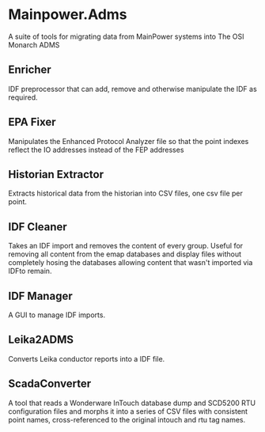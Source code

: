 # Mainpower.Adms

A suite of tools for migrating data from MainPower systems into The OSI Monarch ADMS

## Enricher

IDF preprocessor that can add, remove and otherwise manipulate the IDF as required.

## EPA Fixer

Manipulates the Enhanced Protocol Analyzer file so that the point indexes reflect the IO addresses instead of the FEP addresses

## Historian Extractor

Extracts historical data from the historian into CSV files, one csv file per point.

## IDF Cleaner

Takes an IDF import and removes the content of every group.  Useful for removing all content from the emap databases and display files without completely hosing the databases allowing content that wasn't imported via IDFto remain.

## IDF Manager

A GUI to manage IDF imports.

## Leika2ADMS

Converts Leika conductor reports into a IDF file.

## ScadaConverter

A tool that reads a Wonderware InTouch database dump and SCD5200 RTU configuration files and morphs it into a series of CSV files with consistent point names, cross-referenced to the original intouch and rtu tag names.
